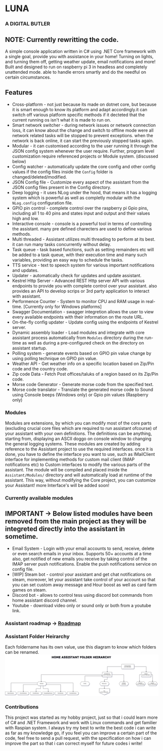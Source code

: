 # LUNA
### A DIGITAL BUTLER

## NOTE: Currently rewritting the code.

A simple console application written in C# using .NET Core framework with a single goal, provide you with assistance in your home!
Turning on lights, and turning them off, getting weather update, email notifications and more!
Built and designed to run on raspberry pi 3 in headless and completely unattended mode.
able to handle errors smartly and do the needful on certain circumstances.

## Features
- Cross-platform - not just because its made on dotnet core, but because it is smart enough to know its platform and adapt accordingly.it can switch off various platform specific methods if it decteted that the current running os isn't what it is made to run on.
- Smart network switcher - during network issues or network connection loss, it can know about the change and switch to offline mode were all network related tasks will be stopped to prevent exceptions. when the network is back online, it can start the previously stopped tasks again.
- Modular - it can customised according to the user running it through the JSON config system whenever the user require. Further, program level customization require referenced projects or Module system. (discussed below)
- Config watcher - automatically update the core config and other config values if the config files inside the `Config` folder is changed/deleted/modified.
- JSON Config file - Customize every aspect of the assistant from the JSON config files present in the Config directory.
- Deep logging - it uses NLog under the hood, that means it has a logging system which is powerful as well as completly modular with the `NLog.config` configuration file.
- GPIO pin control - complete control over the raspberry pi Gpio pins, including all 1 to 40 pins and states input and output and their values high and low.
- Interactive console - console is a powerful tool in terms of controlling the assistant. many pre defined charecters are used to define various methods.
- Multi threaded - Assistant utilizes multi threading to perform at its best. it can run many tasks concurrently without delay.
- Task queue - task based functions, such as setting remainders etc will be added to a task queue, with their execution time and many such variables, providing an easy way to schedule the tasks.
- TTS service - text to speech system for various important notifications and updates.
- Updater - automatically check for updates and update assistant.
- Kestrel Http Server - Advanced REST Http server API with various endpoints to provide you with complete control over your assistant. also provides an API to develop scrips or 3rd party application to interact with assistant.
- Performence Counter - System to monitor CPU and RAM usage in real-time. [Currently only for Windows platforms]
- Swagger Documentation - swagger integretion allows the user to view every available endpoints with their information on the route URL.
- On-the-fly config updater - Update config using the endpoints of Kestrel server.
- Dynamic assembly loader - Load modules and integrate with core assistant process automatically from `Modules` directory during the run-time as well as during a pre-configured check on the directory on assistant startup.
- Polling system - generate events based on GPIO pin value change by using polling technique on GPIO pin value.
- Weather API - Get weather info on a specific location based on Zip/Pin code and the country code.
- Zip code Data - Fetch Post offices/taluks of a region based on its Zip/Pin code. 
- Morse code Generator - Generate morse code from the specified text.
- Morse code translator - Translate the generated morse code to Sound using Console beeps (Windows only) or Gpio pin values (Raspberry only)

### Modules
Modules are extensions, by which you can modify most of the core parts (excluding crucial core files which are required to run assistant ofcourse) of your assistant with your own definitions. The definitions can be anything, starting from, displaying an ASCII doggo on console window to changing the general logging systems.
These modules are created by adding reference to the Assistant project to use the required interfaces. once it is done, you have to define the interface you want to use, such as IMailClient interface for implementing methods for custom mail client (IMAP notifications etc) to Custom interfaces to modify the various parts of the assistant.
The module will be compiled and placed inside the `Assistant/Modules/` directory and will automatically load at runtime of the assistant.
This way, without modifying the Core project, you can customize your Assistant! more Interface's will be added soon!

### Currently available modules
## IMPORTANT -> Below listed modules have been removed from the main project as they will be integreted directly into the assistant in sometime.
- Email System - Login with your email accounts to send, receive, delete or even search emails in your inbox. Supports 50+ accounts at a time also, get notified of new emails you receive by taking control of the IMAP server push notifications. Enable the push notifications service on config file.
- [WIP] Steam bot - control your assistant and get chat notifications on steam, moreover, let your assistant take control of your account so that you can set custom away message and Hour boost as well as card farm games on steam.
- Discord bot - allows to control tess using discord bot commands from home assistant discord channel.
- Youtube - download video only or sound only or both from a youtube link.

### Assistant roadmap -> [Roadmap](https://github.com/SynergYFTW/HomeAssistant/projects/1)

### Assistant Folder Heirarchy
Each foldername has its own value, use this diagram to know which folders can be renamed.
![Diagram](Assistant/Resources/AssistantFolderHierarchy.jpeg)

### Contributions
This project was started as my hobby project, just so that i could learn more of C# and .NET Framework and work with Linux commands and get familier with Raspian system. I always try my best to write the best code i can write as far as my knowledge go, if you feel you can improve a certain part of the code, feel free to send a pull request, with the specification on how i can improve the part so that i can correct myself for future codes i write!
